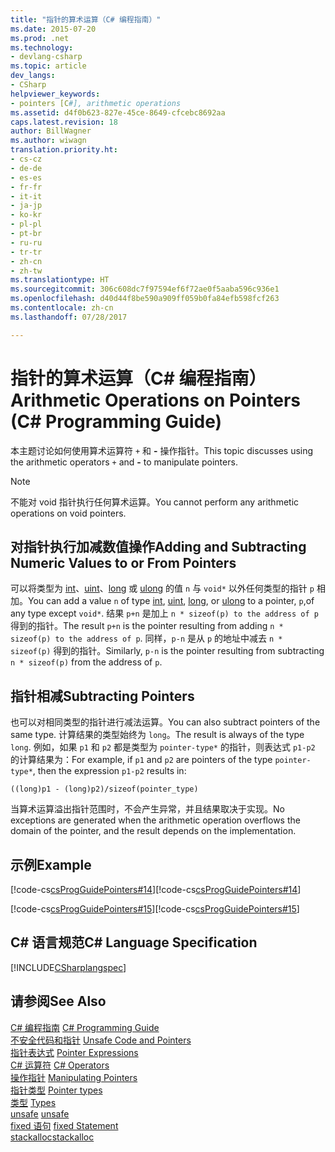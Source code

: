 ```yaml
---
title: "指针的算术运算（C# 编程指南）"
ms.date: 2015-07-20
ms.prod: .net
ms.technology:
- devlang-csharp
ms.topic: article
dev_langs:
- CSharp
helpviewer_keywords:
- pointers [C#], arithmetic operations
ms.assetid: d4f0b623-827e-45ce-8649-cfcebc8692aa
caps.latest.revision: 18
author: BillWagner
ms.author: wiwagn
translation.priority.ht:
- cs-cz
- de-de
- es-es
- fr-fr
- it-it
- ja-jp
- ko-kr
- pl-pl
- pt-br
- ru-ru
- tr-tr
- zh-cn
- zh-tw
ms.translationtype: HT
ms.sourcegitcommit: 306c608dc7f97594ef6f72ae0f5aaba596c936e1
ms.openlocfilehash: d40d44f8be590a909ff059b0fa84efb598fcf263
ms.contentlocale: zh-cn
ms.lasthandoff: 07/28/2017

---
```

# <a name="arithmetic-operations-on-pointers-c-programming-guide"></a><span data-ttu-id="242e4-102">指针的算术运算（C# 编程指南）</span><span class="sxs-lookup"><span data-stu-id="242e4-102">Arithmetic Operations on Pointers (C# Programming Guide)</span></span>
<span data-ttu-id="242e4-103">本主题讨论如何使用算术运算符 `+` 和 **-** 操作指针。</span><span class="sxs-lookup"><span data-stu-id="242e4-103">This topic discusses using the arithmetic operators `+` and **-** to manipulate pointers.</span></span>  
  
> [!NOTE]
>  <span data-ttu-id="242e4-104">不能对 void 指针执行任何算术运算。</span><span class="sxs-lookup"><span data-stu-id="242e4-104">You cannot perform any arithmetic operations on void pointers.</span></span>  
  
## <a name="adding-and-subtracting-numeric-values-to-or-from-pointers"></a><span data-ttu-id="242e4-105">对指针执行加减数值操作</span><span class="sxs-lookup"><span data-stu-id="242e4-105">Adding and Subtracting Numeric Values to or From Pointers</span></span>  
 <span data-ttu-id="242e4-106">可以将类型为 [int](../../../csharp/language-reference/keywords/int.md)、[uint](../../../csharp/language-reference/keywords/uint.md)、[long](../../../csharp/language-reference/keywords/long.md) 或 [ulong](../../../csharp/language-reference/keywords/ulong.md) 的值 `n` 与 `void*` 以外任何类型的指针 `p` 相加。</span><span class="sxs-lookup"><span data-stu-id="242e4-106">You can add a value `n` of type [int](../../../csharp/language-reference/keywords/int.md), [uint](../../../csharp/language-reference/keywords/uint.md), [long](../../../csharp/language-reference/keywords/long.md), or [ulong](../../../csharp/language-reference/keywords/ulong.md) to a pointer, `p`,of any type except `void*`.</span></span> <span data-ttu-id="242e4-107">结果 `p+n` 是加上 `n * sizeof(p) to the address of p` 得到的指针。</span><span class="sxs-lookup"><span data-stu-id="242e4-107">The result `p+n` is the pointer resulting from adding `n * sizeof(p) to the address of p`.</span></span> <span data-ttu-id="242e4-108">同样，`p-n` 是从 `p` 的地址中减去 `n * sizeof(p)` 得到的指针。</span><span class="sxs-lookup"><span data-stu-id="242e4-108">Similarly, `p-n` is the pointer resulting from subtracting `n * sizeof(p)` from the address of `p`.</span></span>  
  
## <a name="subtracting-pointers"></a><span data-ttu-id="242e4-109">指针相减</span><span class="sxs-lookup"><span data-stu-id="242e4-109">Subtracting Pointers</span></span>  
 <span data-ttu-id="242e4-110">也可以对相同类型的指针进行减法运算。</span><span class="sxs-lookup"><span data-stu-id="242e4-110">You can also subtract pointers of the same type.</span></span> <span data-ttu-id="242e4-111">计算结果的类型始终为 `long`。</span><span class="sxs-lookup"><span data-stu-id="242e4-111">The result is always of the type `long`.</span></span> <span data-ttu-id="242e4-112">例如，如果 `p1` 和 `p2` 都是类型为 `pointer-type*` 的指针，则表达式 `p1-p2` 的计算结果为：</span><span class="sxs-lookup"><span data-stu-id="242e4-112">For example, if `p1` and `p2` are pointers of the type `pointer-type*`, then the expression `p1-p2` results in:</span></span>  
  
 `((long)p1 - (long)p2)/sizeof(pointer_type)`  
  
 <span data-ttu-id="242e4-113">当算术运算溢出指针范围时，不会产生异常，并且结果取决于实现。</span><span class="sxs-lookup"><span data-stu-id="242e4-113">No exceptions are generated when the arithmetic operation overflows the domain of the pointer, and the result depends on the implementation.</span></span>  
  
## <a name="example"></a><span data-ttu-id="242e4-114">示例</span><span class="sxs-lookup"><span data-stu-id="242e4-114">Example</span></span>  
 <span data-ttu-id="242e4-115">[!code-cs[csProgGuidePointers#14](../../../csharp/programming-guide/unsafe-code-pointers/codesnippet/CSharp/arithmetic-operations-on-pointers_1.cs)]</span><span class="sxs-lookup"><span data-stu-id="242e4-115">[!code-cs[csProgGuidePointers#14](../../../csharp/programming-guide/unsafe-code-pointers/codesnippet/CSharp/arithmetic-operations-on-pointers_1.cs)]</span></span>  
  
 <span data-ttu-id="242e4-116">[!code-cs[csProgGuidePointers#15](../../../csharp/programming-guide/unsafe-code-pointers/codesnippet/CSharp/arithmetic-operations-on-pointers_2.cs)]</span><span class="sxs-lookup"><span data-stu-id="242e4-116">[!code-cs[csProgGuidePointers#15](../../../csharp/programming-guide/unsafe-code-pointers/codesnippet/CSharp/arithmetic-operations-on-pointers_2.cs)]</span></span>  
  
## <a name="c-language-specification"></a><span data-ttu-id="242e4-117">C# 语言规范</span><span class="sxs-lookup"><span data-stu-id="242e4-117">C# Language Specification</span></span>  
 [!INCLUDE[CSharplangspec](~/includes/csharplangspec-md.md)]  
  
## <a name="see-also"></a><span data-ttu-id="242e4-118">请参阅</span><span class="sxs-lookup"><span data-stu-id="242e4-118">See Also</span></span>  
 <span data-ttu-id="242e4-119">[C# 编程指南](../../../csharp/programming-guide/index.md) </span><span class="sxs-lookup"><span data-stu-id="242e4-119">[C# Programming Guide](../../../csharp/programming-guide/index.md) </span></span>  
 <span data-ttu-id="242e4-120">[不安全代码和指针](../../../csharp/programming-guide/unsafe-code-pointers/index.md) </span><span class="sxs-lookup"><span data-stu-id="242e4-120">[Unsafe Code and Pointers](../../../csharp/programming-guide/unsafe-code-pointers/index.md) </span></span>  
 <span data-ttu-id="242e4-121">[指针表达式](../../../csharp/programming-guide/unsafe-code-pointers/pointer-expressions.md) </span><span class="sxs-lookup"><span data-stu-id="242e4-121">[Pointer Expressions](../../../csharp/programming-guide/unsafe-code-pointers/pointer-expressions.md) </span></span>  
 <span data-ttu-id="242e4-122">[C# 运算符](../../../csharp/language-reference/operators/index.md) </span><span class="sxs-lookup"><span data-stu-id="242e4-122">[C# Operators](../../../csharp/language-reference/operators/index.md) </span></span>  
 <span data-ttu-id="242e4-123">[操作指针](../../../csharp/programming-guide/unsafe-code-pointers/manipulating-pointers.md) </span><span class="sxs-lookup"><span data-stu-id="242e4-123">[Manipulating Pointers](../../../csharp/programming-guide/unsafe-code-pointers/manipulating-pointers.md) </span></span>  
 <span data-ttu-id="242e4-124">[指针类型](../../../csharp/programming-guide/unsafe-code-pointers/pointer-types.md) </span><span class="sxs-lookup"><span data-stu-id="242e4-124">[Pointer types](../../../csharp/programming-guide/unsafe-code-pointers/pointer-types.md) </span></span>  
 <span data-ttu-id="242e4-125">[类型](../../../csharp/language-reference/keywords/types.md) </span><span class="sxs-lookup"><span data-stu-id="242e4-125">[Types](../../../csharp/language-reference/keywords/types.md) </span></span>  
 <span data-ttu-id="242e4-126">[unsafe](../../../csharp/language-reference/keywords/unsafe.md) </span><span class="sxs-lookup"><span data-stu-id="242e4-126">[unsafe](../../../csharp/language-reference/keywords/unsafe.md) </span></span>  
 <span data-ttu-id="242e4-127">[fixed 语句](../../../csharp/language-reference/keywords/fixed-statement.md) </span><span class="sxs-lookup"><span data-stu-id="242e4-127">[fixed Statement](../../../csharp/language-reference/keywords/fixed-statement.md) </span></span>  
 [<span data-ttu-id="242e4-128">stackalloc</span><span class="sxs-lookup"><span data-stu-id="242e4-128">stackalloc</span></span>](../../../csharp/language-reference/keywords/stackalloc.md)

